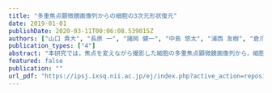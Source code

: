 ```yaml
---
title: "多重焦点顕微鏡画像列からの細胞の3次元形状復元"
date: 2019-01-01
publishDate: 2020-03-11T00:06:08.539015Z
authors: ["山口 貴大", "長原 一", "諸岡 健一", "中島 悠太", "浦西 友樹", "倉爪 亮", "大野 英治"]
publication_types: ["4"]
abstract: "本研究では，焦点を変えながら撮影した細胞の多重焦点顕微鏡画像列から，細胞の 3 次元形状を推定する手法を提案する．まず，細胞内の物質によって透過光が減衰し，それが顕微鏡のレンズにより集光されることで顕微鏡画像が得られる，という光学モデルを仮定し，この光学モデルに基づいた画像生成を定式化する．この式により推定される輝度値と，実際の画像の輝度値の誤差を最小化することで，細胞の 3 次元透過率分布を推定し，それにより形状復元を行う．シミュレーションでは，細胞の CG モデルを使って多重焦点画像列を人工的に作成し，提案手法より推定した透過率と，真値を比較することで，本手法の有効性を確認した．また，実際の細胞の画像から 3 次元形状復元を行った．"
featured: false
publication: ""
url_pdf: "https://ipsj.ixsq.nii.ac.jp/ej/index.php?active_action=repository_view_main_item_detail&page_id=13&block_id=8&item_id=193858&item_no=1"
---
```


